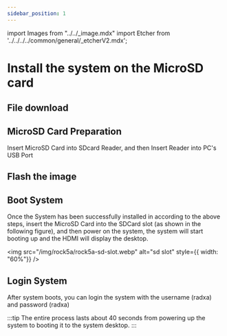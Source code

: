 ```yaml
---
sidebar_position: 1
---
```


import Images from "../../\_image.mdx"
import Etcher from '../../../../common/general/\_etcherV2.mdx';

# Install the system on the MicroSD card

## File download

<Images loader={false} system_img={true} spi_img={false} />

## MicroSD Card Preparation

Insert MicroSD Card into SDcard Reader, and then Insert Reader into PC's USB Port

## Flash the image

<Etcher/>

## Boot System

Once the System has been successfully installed in according to the above steps, insert the MicroSD Card into the SDCard slot (as shown in the following figure), and then power on the system, the system will start booting up and the HDMI will display the desktop.

<img
  src="/img/rock5a/rock5a-sd-slot.webp"
  alt="sd slot"
  style={{ width: "60%"}}
/>

## Login System

After system boots, you can login the system with the username (radxa) and password (radxa)

:::tip
The entire process lasts about 40 seconds from powering up the system to booting it to the system desktop.
:::
